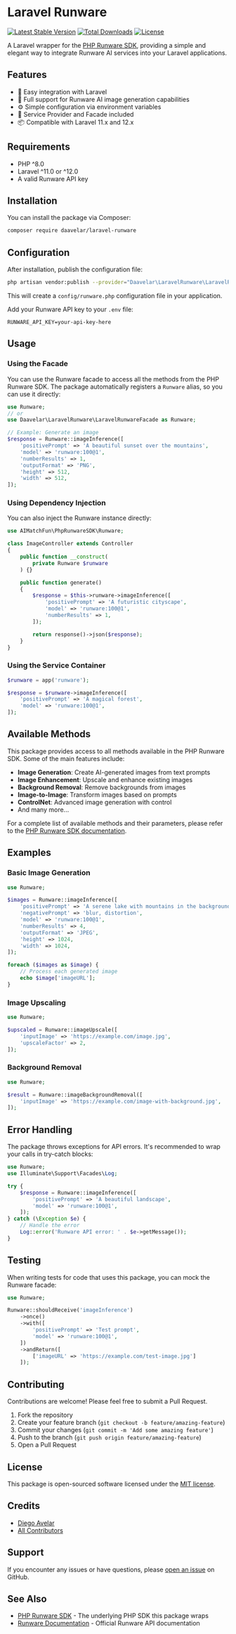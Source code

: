 # Laravel Runware

[![Latest Stable Version](https://poser.pugx.org/daavelar/laravel-runware/v/stable)](https://packagist.org/packages/daavelar/laravel-runware)
[![Total Downloads](https://poser.pugx.org/daavelar/laravel-runware/downloads)](https://packagist.org/packages/daavelar/laravel-runware)
[![License](https://poser.pugx.org/daavelar/laravel-runware/license)](https://packagist.org/packages/daavelar/laravel-runware)

A Laravel wrapper for the [PHP Runware SDK](https://github.com/aimatchfun/php-runware-sdk), providing a simple and elegant way to integrate Runware AI services into your Laravel applications.

## Features

- 🚀 Easy integration with Laravel
- 🎨 Full support for Runware AI image generation capabilities
- ⚙️ Simple configuration via environment variables
- 🔧 Service Provider and Facade included
- 📦 Compatible with Laravel 11.x and 12.x

## Requirements

- PHP ^8.0
- Laravel ^11.0 or ^12.0
- A valid Runware API key

## Installation

You can install the package via Composer:

```bash
composer require daavelar/laravel-runware
```

## Configuration

After installation, publish the configuration file:

```bash
php artisan vendor:publish --provider="Daavelar\LaravelRunware\LaravelRunwareServiceProvider"
```

This will create a `config/runware.php` configuration file in your application.

Add your Runware API key to your `.env` file:

```env
RUNWARE_API_KEY=your-api-key-here
```

## Usage

### Using the Facade

You can use the Runware facade to access all the methods from the PHP Runware SDK. The package automatically registers a `Runware` alias, so you can use it directly:

```php
use Runware;
// or
use Daavelar\LaravelRunware\LaravelRunwareFacade as Runware;

// Example: Generate an image
$response = Runware::imageInference([
    'positivePrompt' => 'A beautiful sunset over the mountains',
    'model' => 'runware:100@1',
    'numberResults' => 1,
    'outputFormat' => 'PNG',
    'height' => 512,
    'width' => 512,
]);
```

### Using Dependency Injection

You can also inject the Runware instance directly:

```php
use AIMatchFun\PhpRunwareSDK\Runware;

class ImageController extends Controller
{
    public function __construct(
        private Runware $runware
    ) {}

    public function generate()
    {
        $response = $this->runware->imageInference([
            'positivePrompt' => 'A futuristic cityscape',
            'model' => 'runware:100@1',
            'numberResults' => 1,
        ]);

        return response()->json($response);
    }
}
```

### Using the Service Container

```php
$runware = app('runware');

$response = $runware->imageInference([
    'positivePrompt' => 'A magical forest',
    'model' => 'runware:100@1',
]);
```

## Available Methods

This package provides access to all methods available in the PHP Runware SDK. Some of the main features include:

- **Image Generation**: Create AI-generated images from text prompts
- **Image Enhancement**: Upscale and enhance existing images
- **Background Removal**: Remove backgrounds from images
- **Image-to-Image**: Transform images based on prompts
- **ControlNet**: Advanced image generation with control
- And many more...

For a complete list of available methods and their parameters, please refer to the [PHP Runware SDK documentation](https://github.com/aimatchfun/php-runware-sdk).

## Examples

### Basic Image Generation

```php
use Runware;

$images = Runware::imageInference([
    'positivePrompt' => 'A serene lake with mountains in the background',
    'negativePrompt' => 'blur, distortion',
    'model' => 'runware:100@1',
    'numberResults' => 4,
    'outputFormat' => 'JPEG',
    'height' => 1024,
    'width' => 1024,
]);

foreach ($images as $image) {
    // Process each generated image
    echo $image['imageURL'];
}
```

### Image Upscaling

```php
use Runware;

$upscaled = Runware::imageUpscale([
    'inputImage' => 'https://example.com/image.jpg',
    'upscaleFactor' => 2,
]);
```

### Background Removal

```php
use Runware;

$result = Runware::imageBackgroundRemoval([
    'inputImage' => 'https://example.com/image-with-background.jpg',
]);
```

## Error Handling

The package throws exceptions for API errors. It's recommended to wrap your calls in try-catch blocks:

```php
use Runware;
use Illuminate\Support\Facades\Log;

try {
    $response = Runware::imageInference([
        'positivePrompt' => 'A beautiful landscape',
        'model' => 'runware:100@1',
    ]);
} catch (\Exception $e) {
    // Handle the error
    Log::error('Runware API error: ' . $e->getMessage());
}
```

## Testing

When writing tests for code that uses this package, you can mock the Runware facade:

```php
use Runware;

Runware::shouldReceive('imageInference')
    ->once()
    ->with([
        'positivePrompt' => 'Test prompt',
        'model' => 'runware:100@1',
    ])
    ->andReturn([
        ['imageURL' => 'https://example.com/test-image.jpg']
    ]);
```

## Contributing

Contributions are welcome! Please feel free to submit a Pull Request.

1. Fork the repository
2. Create your feature branch (`git checkout -b feature/amazing-feature`)
3. Commit your changes (`git commit -m 'Add some amazing feature'`)
4. Push to the branch (`git push origin feature/amazing-feature`)
5. Open a Pull Request

## License

This package is open-sourced software licensed under the [MIT license](LICENSE).

## Credits

- [Diego Avelar](https://github.com/daavelar)
- [All Contributors](../../contributors)

## Support

If you encounter any issues or have questions, please [open an issue](https://github.com/daavelar/laravel-runware/issues) on GitHub.

## See Also

- [PHP Runware SDK](https://github.com/aimatchfun/php-runware-sdk) - The underlying PHP SDK this package wraps
- [Runware Documentation](https://docs.runware.ai/) - Official Runware API documentation
